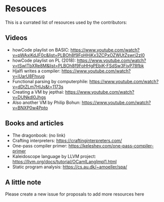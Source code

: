 # Resouces
This is a currated list of resources used by the contributors:


## Videos
- howCode playlist on BASIC: https://www.youtube.com/watch?v=pWAxiKdJF0c&list=PLBOh8f9FoHHiKx3ZCPxOZWUtZswrj2zI0
- howCode playlist on PL (2018): https://www.youtube.com/watch?v=tSwITbXRe8M&list=PLBOh8f9FoHHgPEbiK-FSdSw3FiyP78fbk
- Hjalfi writes a compiler: https://www.youtube.com/watch?v=iUarU8Fhvug
- Functional parsing by computerphile: https://www.youtube.com/watch?v=dDtZLm7HIJs&t=1173s
- Creating a VM by jepthai: https://www.youtube.com/watch?v=DUNkdl0Jhgs
- Also another VM by Philip Bohun: https://www.youtube.com/watch?v=BNXP0w4Ppto


## Books and articles
- The dragonbook: (no link)
- Crafting interpreters: https://craftinginterpreters.com/
- One-pass compiler primer: https://keleshev.com/one-pass-compiler-primer
- Kaleidoscope language by LLVM project: https://llvm.org/docs/tutorial/OCamlLangImpl1.html
- Static program analysis: https://cs.au.dk/~amoeller/spa/


## A little note
Please create a new issue for proposals to add more resources here